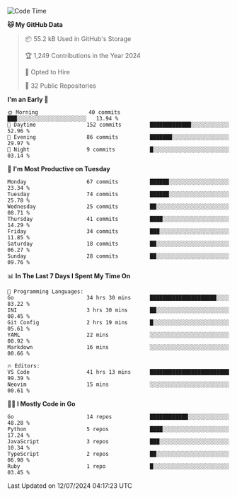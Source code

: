 <!--START_SECTION:thansetan-waka-->
![Code Time](http://img.shields.io/badge/Code%20Time-121%20hrs%2038%20mins-blue)

**🐱 My GitHub Data** 

> 📦 55.2 kB Used in GitHub's Storage 
 > 
> 🏆 1,249 Contributions in the Year 2024
 > 
> 💼 Opted to Hire
 > 
> 📜 32 Public Repositories 
 > 

**I'm an Early 🐤** 

```text
🌞 Morning                40 commits          ███░░░░░░░░░░░░░░░░░░░░░░   13.94 % 
🌆 Daytime                152 commits         █████████████░░░░░░░░░░░░   52.96 % 
🌃 Evening                86 commits          ███████░░░░░░░░░░░░░░░░░░   29.97 % 
🌙 Night                  9 commits           █░░░░░░░░░░░░░░░░░░░░░░░░   03.14 % 
```

📅 **I'm Most Productive on Tuesday** 

```text
Monday                   67 commits          ██████░░░░░░░░░░░░░░░░░░░   23.34 % 
Tuesday                  74 commits          ██████░░░░░░░░░░░░░░░░░░░   25.78 % 
Wednesday                25 commits          ██░░░░░░░░░░░░░░░░░░░░░░░   08.71 % 
Thursday                 41 commits          ████░░░░░░░░░░░░░░░░░░░░░   14.29 % 
Friday                   34 commits          ███░░░░░░░░░░░░░░░░░░░░░░   11.85 % 
Saturday                 18 commits          ██░░░░░░░░░░░░░░░░░░░░░░░   06.27 % 
Sunday                   28 commits          ██░░░░░░░░░░░░░░░░░░░░░░░   09.76 % 
```

📊 **In The Last 7 Days I Spent My Time On** 

```text
💬 Programming Languages: 
Go                       34 hrs 30 mins      █████████████████████░░░░   83.22 % 
INI                      3 hrs 30 mins       ██░░░░░░░░░░░░░░░░░░░░░░░   08.45 % 
Git Config               2 hrs 19 mins       █░░░░░░░░░░░░░░░░░░░░░░░░   05.61 % 
YAML                     22 mins             ░░░░░░░░░░░░░░░░░░░░░░░░░   00.92 % 
Markdown                 16 mins             ░░░░░░░░░░░░░░░░░░░░░░░░░   00.66 % 

🔥 Editors: 
VS Code                  41 hrs 13 mins      █████████████████████████   99.39 % 
Neovim                   15 mins             ░░░░░░░░░░░░░░░░░░░░░░░░░   00.61 % 
```

**🧑‍💻 I Mostly Code in Go** 

```text
Go                       14 repos            ████████████░░░░░░░░░░░░░   48.28 % 
Python                   5 repos             ████░░░░░░░░░░░░░░░░░░░░░   17.24 % 
JavaScript               3 repos             ███░░░░░░░░░░░░░░░░░░░░░░   10.34 % 
TypeScript               2 repos             ██░░░░░░░░░░░░░░░░░░░░░░░   06.90 % 
Ruby                     1 repo              █░░░░░░░░░░░░░░░░░░░░░░░░   03.45 % 
```

Last Updated on 12/07/2024 04:17:23 UTC
<!--END_SECTION:thansetan-waka-->